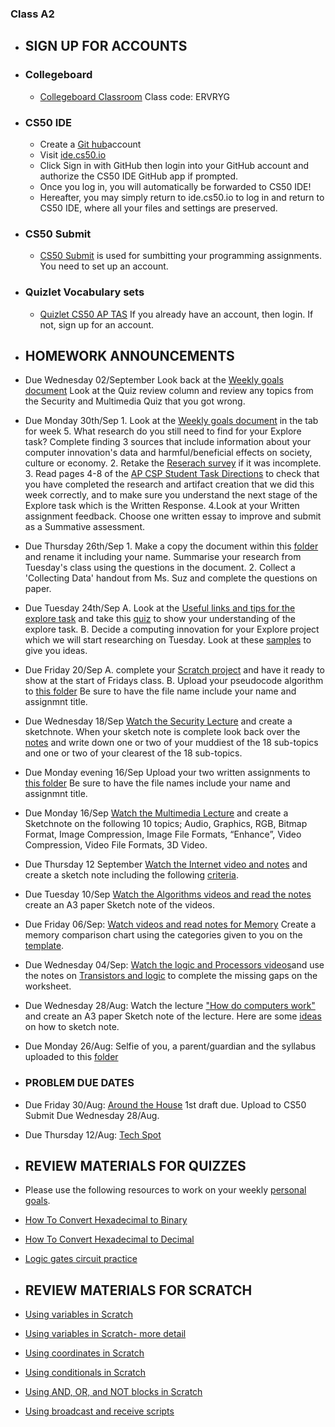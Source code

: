 ### Class A2

- ## SIGN UP FOR ACCOUNTS

- ### Collegeboard
  - [Collegeboard Classroom](https://myap.collegeboard.org/) Class code: ERVRYG
   
- ### CS50 IDE
  - Create a [Git hub](https://github.com)account
  - Visit [ide.cs50.io](https://ide.cs50.io/)
  - Click Sign in with GitHub then login into your GitHub account and authorize the CS50 IDE GitHub app if prompted.
  - Once you log in, you will automatically be forwarded to CS50 IDE! 
  - Hereafter, you may simply return to ide.cs50.io to log in and return to CS50 IDE, where all your files and settings are preserved.

- ### CS50 Submit

  - [CS50 Submit](https://submit.cs50.io/invites/305e0e769bff4df2ace922df0e9b9b7f) is used for sumbitting your programming assignments. You need to set up an account. 

- ### Quizlet Vocabulary sets
  - [Quizlet CS50 AP TAS](https://quizlet.com/join/e4Hncdwtn) If you already have an account, then login. If not, sign up for an account.

- ## HOMEWORK ANNOUNCEMENTS


- Due Wednesday 02/September Look back at the [Weekly goals document](https://docs.google.com/spreadsheets/d/1t76TM7Dv5Ds9wiwHf6ANgIKViVD9j227VS6uiPjPO9c/edit?usp=sharing) Look at the Quiz review column and review any topics from the Security and Multimedia Quiz that you got wrong. 

- Due Monday 30th/Sep 1. Look at the [Weekly goals document](https://docs.google.com/spreadsheets/d/1t76TM7Dv5Ds9wiwHf6ANgIKViVD9j227VS6uiPjPO9c/edit?usp=sharing) in the tab for week 5.  What research do you still need to find for your Explore task? Complete finding 3 sources that include information about your computer innovation's data and harmful/beneficial effects on society, culture or economy. 2. Retake the [Reserach survey](https://forms.gle/fQUWiUBpMcR7w5Xm8) if it was incomplete. 3. Read pages 4-8 of the [AP CSP Student Task Directions](https://drive.google.com/open?id=1hg8siXUPTpoAKJpxhb2BG6SBpny9z_6W) to check that you have completed the research and artifact creation that we did this week correctly, and to make sure you understand the next stage of the Explore task which is the Written Response. 4.Look at your Written assignment feedback. Choose one written essay to improve and submit as a Summative assessment. 

- Due Thursday 26th/Sep 1. Make a copy the document within this [folder](https://drive.google.com/open?id=1tOoKsv3kZJ-_q78LTurZDViHOTbX5htZ) and rename it including your name. Summarise your research from Tuesday's class using the questions in the document. 2. Collect a 'Collecting Data' handout from Ms. Suz and complete the questions on paper.

- Due Tuesday 24th/Sep A. Look at the [Useful links and tips for the explore task](https://drive.google.com/open?id=1h16xWfop7L7SrW5hx4mEBSNTN-8M9XJ1Yb6nTEQ0a28) and take this [quiz](https://forms.gle/hEp5jPKCaVND9Epx8) to show your understanding of the explore task. B. Decide a computing innovation for your Explore project which we will start researching on Tuesday. Look at these [samples](https://apcentral.collegeboard.org/courses/ap-computer-science-principles/exam/past-exam-questions?course=ap-computer-science-principles) to give you ideas.

- Due Friday 20/Sep A. complete your [Scratch project](https://docs.cs50.net/2019/ap/problems/scratch/scratch.html) and have it ready to show at the start of Fridays class. B. Upload your pseudocode algorithm to [this folder](https://drive.google.com/open?id=1sWBDLzyyk_OEaVLZRkVz_R4-nc5orkIq) Be sure to have the file name include your name and assignmnt title.

- Due Wednesday 18/Sep [Watch the Security Lecture](https://suzede.github.io/ap/curriculum/understanding_technology/security/) and create a sketchnote. When your sketch note is complete look back over the [notes](https://suzede.github.io/ap/curriculum/understanding_technology/security/notes/) and write down one or two of your muddiest of the 18 sub-topics and one or two of your clearest of the 18 sub-topics.

- Due Monday evening 16/Sep Upload your two written assignments to [this folder](https://drive.google.com/open?id=1sWBDLzyyk_OEaVLZRkVz_R4-nc5orkIq) Be sure to have the file names include your name and assignmnt title.

- Due Monday 16/Sep [Watch the Multimedia Lecture](https://suzede.github.io/ap/curriculum/understanding_technology/multimedia/) and create a Sketchnote on the following 10 topics; Audio, Graphics, RGB, Bitmap Format, Image Compression, Image File Formats, “Enhance”, Video Compression, Video File Formats, 3D Video.

- Due Thursday 12 September [Watch the Internet video and notes](https://suzede.github.io/ap/curriculum/understanding_technology/internet/) and create a sketch note including the following [criteria](https://docs.google.com/document/d/17yF52JFEJJO5JMHm2rxpeoB5RzRCg2PFpIzGMcMFZDE/edit?usp=sharing).

- Due Tuesday 10/Sep [Watch the Algorithms videos and read the notes](https://docs.cs50.net/2019/ap/problems/algorithms/algorithms.html) create an A3 paper Sketch note of the videos.

- Due Friday 06/Sep: [Watch videos and read notes for Memory](https://suzede.github.io/ap/units/unit0/memory/) Create a memory comparison chart using the categories given to you on the [template](https://drive.google.com/open?id=1dLCxrIwCUWnu7qWh0sqgvQeYHiFIotyANJPXyaEsyW0).

 - Due Wednesday 04/Sep: [Watch the logic and Processors videos](https://suzede.github.io/ap/units/unit0/logic_and_processors/)and use the notes on [Transistors and logic](https://suzede.github.io/ap/assets/pdfs/unit0/transistors_and_logic.pdf)  to complete the missing gaps on the worksheet.

 - Due Wednesday 28/Aug: Watch the lecture ["How do computers work"](https://suzede.github.io/ap/units/unit0/how_computers_work/#how-computers-work) and create an A3 paper Sketch note of the lecture. Here are some [ideas](https://sites.google.com/view/mssuzict/useful-resources?authuser=0#h.p_IbI7MsMZjMvh) on how to sketch note.

 
 - Due Monday 26/Aug: Selfie of you, a parent/guardian and the syllabus uploaded to this [folder](https://drive.google.com/open?id=1BoijIam0I-ZBOIFSJ3sgyN6O9jCDEw6x)
 
 
 
 - ### PROBLEM DUE DATES
 
  - Due Friday 30/Aug: [Around the House](https://docs.cs50.net/2019/ap/problems/house/house.html) 1st draft due. Upload to CS50 Submit Due Wednesday 28/Aug.  
  - Due Thursday 12/Aug: [Tech Spot](https://docs.cs50.net/2019/ap/problems/tech/tech.html)
  
  - ## REVIEW MATERIALS FOR QUIZZES
  - Please use the following resources to work on your weekly [personal goals](https://docs.google.com/spreadsheets/d/1t76TM7Dv5Ds9wiwHf6ANgIKViVD9j227VS6uiPjPO9c/edit?usp=sharing).
    
  - [How To Convert Hexadecimal to Binary](https://www.youtube.com/watch?v=D_YC6DSPpQE)
  - [How To Convert Hexadecimal to Decimal](https://www.youtube.com/watch?v=pg-HEGBpCQk)
  - [Logic gates circuit practice](https://www.khanacademy.org/computing/ap-computer-science-principles/computers-101/logic-gates-and-circuits/e/logic-circuits)
  
  - ## REVIEW MATERIALS FOR SCRATCH
  
  - [Using variables in Scratch](https://www.youtube.com/watch?v=Faq61vWOr1Q)
  - [Using variables in Scratch- more detail](https://www.youtube.com/watch?v=0lZlJBLuB1I)
  - [Using coordinates in Scratch](https://www.youtube.com/watch?v=0SxO9xUSsy8)
  - [Using conditionals in Scratch](https://www.youtube.com/watch?v=sfnGT18NwBU)
  - [Using AND, OR, and NOT blocks in Scratch](https://www.youtube.com/watch?v=lCEoRPr1TUE&list=PLHqz-wcqDQIHU0zyhiFITTd_UrLSeoT2B&index=3)
  - [Using broadcast and receive scripts](https://www.youtube.com/watch?v=6v1OFTKaTGc)
 
